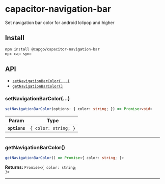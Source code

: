 # capacitor-navigation-bar

Set navigation bar color for android lolipop and higher

## Install

```bash
npm install @capgo/capacitor-navigation-bar
npx cap sync
```

## API

<docgen-index>

* [`setNavigationBarColor(...)`](#setnavigationbarcolor)
* [`getNavigationBarColor()`](#getnavigationbarcolor)

</docgen-index>

<docgen-api>
<!--Update the source file JSDoc comments and rerun docgen to update the docs below-->

### setNavigationBarColor(...)

```typescript
setNavigationBarColor(options: { color: string; }) => Promise<void>
```

| Param         | Type                            |
| ------------- | ------------------------------- |
| **`options`** | <code>{ color: string; }</code> |

--------------------


### getNavigationBarColor()

```typescript
getNavigationBarColor() => Promise<{ color: string; }>
```

**Returns:** <code>Promise&lt;{ color: string; }&gt;</code>

--------------------

</docgen-api>
